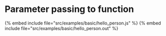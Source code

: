 # Parameter passing to function


{% embed include file="src/examples/basic/hello_person.js" %}
{% embed include file="src/examples/basic/hello_person.out" %}


